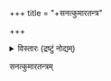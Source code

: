 +++
title = "+सनत्कुमारतन्त्र"

+++
  
<details><summary>विस्तारः (द्रष्टुं नोद्यम्)</summary>

Vaiṣṇava tantra. Probably a late work of possibly Bengali origin. Teaches a program of daily worship focusing on the morning rites.
</details>
  
  
सनत्कुमारतन्त्रम्  